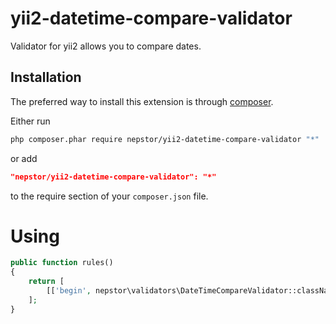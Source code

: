 yii2-datetime-compare-validator
===============================
Validator for yii2 allows you to compare dates.

Installation
------------
The preferred way to install this extension is through [composer](http://getcomposer.org/download/).

Either run
```sh
php composer.phar require nepstor/yii2-datetime-compare-validator "*"
```
or add
```json
"nepstor/yii2-datetime-compare-validator": "*"
```
to the require section of your `composer.json` file.

Using
===============================
```php
public function rules()
{
    return [
        [['begin', nepstor\validators\DateTimeCompareValidator::className(), 'compareAttribute' => 'end', 'format' => 'Y-m-d', 'operator' => '>='
    ];
}
```